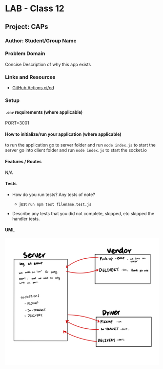 
# LAB - Class 12

## Project: CAPs

### Author: Student/Group Name

### Problem Domain  

Concise Description of why this app exists

### Links and Resources

- [GitHub Actions ci/cd](https://github.com/rkgallaway/server-deployment-practice-d51/actions)

### Setup

#### `.env` requirements (where applicable)

PORT=3001

#### How to initialize/run your application (where applicable)

to run the application
go to server folder and run `node index.js` to start the server
go into client folder and run `node index.js` to start the socket.io

#### Features / Routes

N/A

#### Tests

- How do you run tests? Any tests of note?
  - jest `run npm test filename.test.js`

- Describe any tests that you did not complete, skipped, etc
  skipped the handler tests.

#### UML

![uml](./assets/uml.jpeg)
